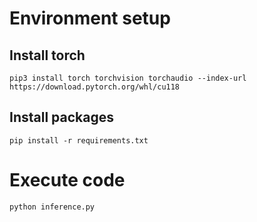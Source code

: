 # Environment setup

## Install torch

```
pip3 install torch torchvision torchaudio --index-url https://download.pytorch.org/whl/cu118
```

## Install packages

```
pip install -r requirements.txt
```

# Execute code

```
python inference.py
```
